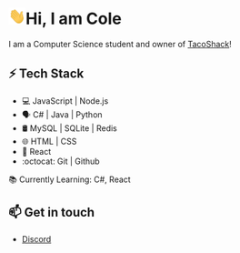 # <img src="https://raw.githubusercontent.com/ABSphreak/ABSphreak/master/gifs/Hi.gif" width="30px">Hi, I am Cole

I am a Computer Science student and owner of [TacoShack](https://tacoshack.dev)!

## ⚡ Tech Stack
* 💻 JavaScript | Node.js
* 🗣 C# | Java | Python
* 🛢️ MySQL | SQLite | Redis
* 🌐 HTML | CSS
* 💠 React
* :octocat: Git | Github

📚 Currently Learning: C#, React

## 📫 Get in touch
- [Discord](https://discordapp.com/users/206875427631923200)
